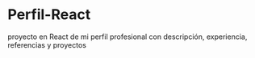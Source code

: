 # Perfil-React
proyecto en React de mi perfil profesional con descripción, experiencia, referencias y proyectos
